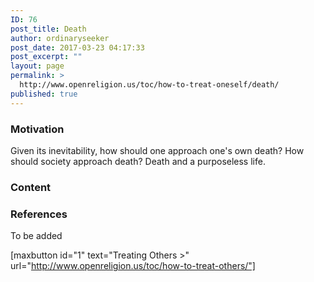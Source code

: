 ```yaml
---
ID: 76
post_title: Death
author: ordinaryseeker
post_date: 2017-03-23 04:17:33
post_excerpt: ""
layout: page
permalink: >
  http://www.openreligion.us/toc/how-to-treat-oneself/death/
published: true
---
```

<h3>Motivation</h3>
Given its inevitability, how should one approach one's own death? How should society approach death? Death and a purposeless life.
<h3>Content</h3>
<h3>References</h3>
To be added

[maxbutton id="1" text="Treating Others &gt;" url="http://www.openreligion.us/toc/how-to-treat-others/"]